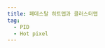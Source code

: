 ```yaml
---
title: 페데스탈 히트맵과 클러스터맵
tag:
  - PID
  - Hot pixel
---
```

<!--

- A4W975R7 칩 Pedestal Hitmap
  
![이전 칩 pedestal Hitmap 0]({{ site.baseurl }}{% link theme/img/pid/pedestal/A4W975R7_pedestal_0_hitmap.png %}){: width="30%"}
![이전 칩 pedestal Hitmap 1]({{ site.baseurl }}{% link theme/img/pid/pedestal/A4W975R7_pedestal_1_hitmap.png %}){: width="30%"}
![이전 칩 pedestal Hitmap 2]({{ site.baseurl }}{% link theme/img/pid/pedestal/A4W975R7_pedestal_2_hitmap.png %}){: width="30%"}
![이전 칩 pedestal Hitmap 3]({{ site.baseurl }}{% link theme/img/pid/pedestal/A4W975R7_pedestal_3_hitmap.png %}){: width="30%"}
![이전 칩 pedestal Hitmap 4]({{ site.baseurl }}{% link theme/img/pid/pedestal/A4W975R7_pedestal_4_hitmap.png %}){: width="30%"}
![이전 칩 pedestal Hitmap 5]({{ site.baseurl }}{% link theme/img/pid/pedestal/A4W975R7_pedestal_5_hitmap.png %}){: width="30%"}
![이전 칩 pedestal Hitmap 6]({{ site.baseurl }}{% link theme/img/pid/pedestal/A4W975R7_pedestal_6_hitmap.png %}){: width="30%"}
![이전 칩 pedestal Hitmap 7]({{ site.baseurl }}{% link theme/img/pid/pedestal/A4W975R7_pedestal_7_hitmap.png %}){: width="30%"}
![이전 칩 pedestal Hitmap 8]({{ site.baseurl }}{% link theme/img/pid/pedestal/A4W975R7_pedestal_8_hitmap.png %}){: width="30%"}
![이전 칩 pedestal Hitmap 9]({{ site.baseurl }}{% link theme/img/pid/pedestal/A4W975R7_pedestal_9_hitmap.png %}){: width="30%"}

- A4W975R7 칩 Pedestal Clustermap
  
![이전 칩 pedestal Cluster 0]({{ site.baseurl }}{% link theme/img/pid/pedestal/A4W975R7_pedestal_0_cluster.png %}){: width="30%"}
![이전 칩 pedestal Cluster 1]({{ site.baseurl }}{% link theme/img/pid/pedestal/A4W975R7_pedestal_1_cluster.png %}){: width="30%"}
![이전 칩 pedestal Cluster 2]({{ site.baseurl }}{% link theme/img/pid/pedestal/A4W975R7_pedestal_2_cluster.png %}){: width="30%"}
![이전 칩 pedestal Cluster 3]({{ site.baseurl }}{% link theme/img/pid/pedestal/A4W975R7_pedestal_3_cluster.png %}){: width="30%"}
![이전 칩 pedestal Cluster 4]({{ site.baseurl }}{% link theme/img/pid/pedestal/A4W975R7_pedestal_4_cluster.png %}){: width="30%"}
![이전 칩 pedestal Cluster 5]({{ site.baseurl }}{% link theme/img/pid/pedestal/A4W975R7_pedestal_5_cluster.png %}){: width="30%"}
![이전 칩 pedestal Cluster 6]({{ site.baseurl }}{% link theme/img/pid/pedestal/A4W975R7_pedestal_6_cluster.png %}){: width="30%"}
![이전 칩 pedestal Cluster 7]({{ site.baseurl }}{% link theme/img/pid/pedestal/A4W975R7_pedestal_7_cluster.png %}){: width="30%"}
![이전 칩 pedestal Cluster 8]({{ site.baseurl }}{% link theme/img/pid/pedestal/A4W975R7_pedestal_8_cluster.png %}){: width="30%"}
![이전 칩 pedestal Cluster 9]({{ site.baseurl }}{% link theme/img/pid/pedestal/A4W975R7_pedestal_9_cluster.png %}){: width="30%"}

- T968874W16T-B2 칩 Pedestal Hitmap

![Silver 칩 pedestal Hitmap 0]({{ site.baseurl }}{% link theme/img/pid/pedestal/Hitmap_230306_pedestal_0.png %}){: width="30%"}
![Silver 칩 pedestal Hitmap 1]({{ site.baseurl }}{% link theme/img/pid/pedestal/Hitmap_230306_pedestal_1.png %}){: width="30%"}
![Silver 칩 pedestal Hitmap 2]({{ site.baseurl }}{% link theme/img/pid/pedestal/Hitmap_230306_pedestal_2.png %}){: width="30%"}
![Silver 칩 pedestal Hitmap 3]({{ site.baseurl }}{% link theme/img/pid/pedestal/Hitmap_230306_pedestal_3.png %}){: width="30%"}
![Silver 칩 pedestal Hitmap 4]({{ site.baseurl }}{% link theme/img/pid/pedestal/Hitmap_230306_pedestal_4.png %}){: width="30%"}
![Silver 칩 pedestal Hitmap 5]({{ site.baseurl }}{% link theme/img/pid/pedestal/Hitmap_230306_pedestal_5.png %}){: width="30%"}
![Silver 칩 pedestal Hitmap 6]({{ site.baseurl }}{% link theme/img/pid/pedestal/Hitmap_230306_pedestal_6.png %}){: width="30%"}
![Silver 칩 pedestal Hitmap 7]({{ site.baseurl }}{% link theme/img/pid/pedestal/Hitmap_230306_pedestal_7.png %}){: width="30%"}
![Silver 칩 pedestal Hitmap 8]({{ site.baseurl }}{% link theme/img/pid/pedestal/Hitmap_230306_pedestal_8.png %}){: width="30%"}
![Silver 칩 pedestal Hitmap 9]({{ site.baseurl }}{% link theme/img/pid/pedestal/Hitmap_230306_pedestal_9.png %}){: width="30%"}

- T968874W16T-B2 칩 Pedestal Clustermap
  
![Silver 칩 pedestal Cluster 0]({{ site.baseurl }}{% link theme/img/pid/pedestal/Cluster_230306_pedestal_0.png %}){: width="30%"}
![Silver 칩 pedestal Cluster 1]({{ site.baseurl }}{% link theme/img/pid/pedestal/Cluster_230306_pedestal_1.png %}){: width="30%"}
![Silver 칩 pedestal Cluster 2]({{ site.baseurl }}{% link theme/img/pid/pedestal/Cluster_230306_pedestal_2.png %}){: width="30%"}
![Silver 칩 pedestal Cluster 3]({{ site.baseurl }}{% link theme/img/pid/pedestal/Cluster_230306_pedestal_3.png %}){: width="30%"}
![Silver 칩 pedestal Cluster 4]({{ site.baseurl }}{% link theme/img/pid/pedestal/Cluster_230306_pedestal_4.png %}){: width="30%"}
![Silver 칩 pedestal Cluster 5]({{ site.baseurl }}{% link theme/img/pid/pedestal/Cluster_230306_pedestal_5.png %}){: width="30%"}
![Silver 칩 pedestal Cluster 6]({{ site.baseurl }}{% link theme/img/pid/pedestal/Cluster_230306_pedestal_6.png %}){: width="30%"}
![Silver 칩 pedestal Cluster 7]({{ site.baseurl }}{% link theme/img/pid/pedestal/Cluster_230306_pedestal_7.png %}){: width="30%"}
![Silver 칩 pedestal Cluster 8]({{ site.baseurl }}{% link theme/img/pid/pedestal/Cluster_230306_pedestal_8.png %}){: width="30%"}
![Silver 칩 pedestal Cluster 9]({{ site.baseurl }}{% link theme/img/pid/pedestal/Cluster_230306_pedestal_9.png %}){: width="30%"}

- T854192 25T 02-4C 칩 Pedestal Hitmap
  
![Bronze 칩 pedestal Hitmap 0]({{ site.baseurl }}{% link theme/img/pid/pedestal/T854192 25T 02-4C_pedestal_0_hitmap.png %}){: width="30%"}
![Bronze 칩 pedestal Hitmap 1]({{ site.baseurl }}{% link theme/img/pid/pedestal/T854192 25T 02-4C_pedestal_1_hitmap.png %}){: width="30%"}
![Bronze 칩 pedestal Hitmap 2]({{ site.baseurl }}{% link theme/img/pid/pedestal/T854192 25T 02-4C_pedestal_2_hitmap.png %}){: width="30%"}
![Bronze 칩 pedestal Hitmap 3]({{ site.baseurl }}{% link theme/img/pid/pedestal/T854192 25T 02-4C_pedestal_3_hitmap.png %}){: width="30%"}
![Bronze 칩 pedestal Hitmap 4]({{ site.baseurl }}{% link theme/img/pid/pedestal/T854192 25T 02-4C_pedestal_4_hitmap.png %}){: width="30%"}
![Bronze 칩 pedestal Hitmap 5]({{ site.baseurl }}{% link theme/img/pid/pedestal/T854192 25T 02-4C_pedestal_5_hitmap.png %}){: width="30%"}
![Bronze 칩 pedestal Hitmap 6]({{ site.baseurl }}{% link theme/img/pid/pedestal/T854192 25T 02-4C_pedestal_6_hitmap.png %}){: width="30%"}
![Bronze 칩 pedestal Hitmap 7]({{ site.baseurl }}{% link theme/img/pid/pedestal/T854192 25T 02-4C_pedestal_7_hitmap.png %}){: width="30%"}
![Bronze 칩 pedestal Hitmap 8]({{ site.baseurl }}{% link theme/img/pid/pedestal/T854192 25T 02-4C_pedestal_8_hitmap.png %}){: width="30%"}
![Bronze 칩 pedestal Hitmap 9]({{ site.baseurl }}{% link theme/img/pid/pedestal/T854192 25T 02-4C_pedestal_9_hitmap.png %}){: width="30%"}

- T854192 25T 02-4C 칩 Pedestal Clustermap
  
![Bronze 칩 pedestal Cluster 0]({{ site.baseurl }}{% link theme/img/pid/pedestal/T854192 25T 02-4C_pedestal_0_cluster.png %}){: width="30%"}
![Bronze 칩 pedestal Cluster 1]({{ site.baseurl }}{% link theme/img/pid/pedestal/T854192 25T 02-4C_pedestal_1_cluster.png %}){: width="30%"}
![Bronze 칩 pedestal Cluster 2]({{ site.baseurl }}{% link theme/img/pid/pedestal/T854192 25T 02-4C_pedestal_2_cluster.png %}){: width="30%"}
![Bronze 칩 pedestal Cluster 3]({{ site.baseurl }}{% link theme/img/pid/pedestal/T854192 25T 02-4C_pedestal_3_cluster.png %}){: width="30%"}
![Bronze 칩 pedestal Cluster 4]({{ site.baseurl }}{% link theme/img/pid/pedestal/T854192 25T 02-4C_pedestal_4_cluster.png %}){: width="30%"}
![Bronze 칩 pedestal Cluster 5]({{ site.baseurl }}{% link theme/img/pid/pedestal/T854192 25T 02-4C_pedestal_5_cluster.png %}){: width="30%"}
![Bronze 칩 pedestal Cluster 6]({{ site.baseurl }}{% link theme/img/pid/pedestal/T854192 25T 02-4C_pedestal_6_cluster.png %}){: width="30%"}
![Bronze 칩 pedestal Cluster 7]({{ site.baseurl }}{% link theme/img/pid/pedestal/T854192 25T 02-4C_pedestal_7_cluster.png %}){: width="30%"}
![Bronze 칩 pedestal Cluster 8]({{ site.baseurl }}{% link theme/img/pid/pedestal/T854192 25T 02-4C_pedestal_8_cluster.png %}){: width="30%"}
![Bronze 칩 pedestal Cluster 9]({{ site.baseurl }}{% link theme/img/pid/pedestal/T854192 25T 02-4C_pedestal_9_cluster.png %}){: width="30%"}
-->